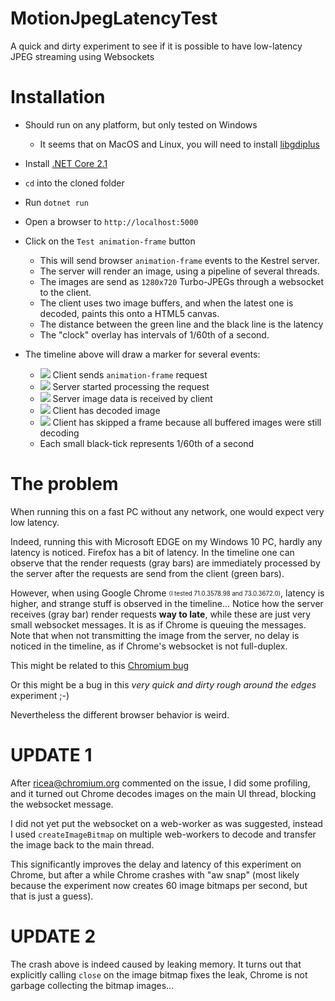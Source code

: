# MotionJpegLatencyTest
A quick and dirty experiment to see if it is possible to have low-latency JPEG streaming using Websockets

# Installation

* Should run on any platform, but only tested on Windows

  * It seems that on MacOS and Linux, you will need to install [libgdiplus](https://github.com/mono/libgdiplus)

* Install [.NET Core 2.1](https://dotnet.microsoft.com/download/dotnet-core/2.1)

* `cd` into the cloned folder 

* Run `dotnet run` 

* Open a browser to `http://localhost:5000`

* Click on the `Test animation-frame` button

  * This will send browser `animation-frame` events to the Kestrel server.
  * The server will render an image, using a pipeline of several threads.
  * The images are send as `1280x720` Turbo-JPEGs through a websocket to the client.
  * The client uses two image buffers, and when the latest one is decoded, paints this onto a HTML5 canvas.
  * The distance between the green line and the black line is the latency
  * The "clock" overlay has intervals of 1/60th of a second.
 
* The timeline above will draw a marker for several events:


    * ![](https://placehold.it/5x15/8F8/000000?text=+) Client sends `animation-frame` request 
    * ![](https://placehold.it/5x15/888/000000?text=+) Server started processing the request 
    * ![](https://placehold.it/5x15/48F/000000?text=+) Server image data is received by client
    * ![](https://placehold.it/5x15/8FF/000000?text=+) Client has decoded image
    * ![](https://placehold.it/5x15/F84/000000?text=+) Client has skipped a frame because all buffered images were still decoding
    * Each small black-tick represents 1/60th of a second
    
# The problem

When running this on a fast PC without any network, one would expect very low latency.

Indeed, running this with Microsoft EDGE on my Windows 10 PC, hardly any latency is noticed. Firefox has a bit of latency. In the timeline one can observe that the render requests (gray bars) are immediately processed by the server after the requests are send from the client (green bars). 

However, when using Google Chrome <sub><sup>(I tested 71.0.3578.98 and 73.0.3672.0)</sup></sub>, latency is higher, and strange stuff is observed in the timeline... Notice how the server receives (gray bar) render requests **way to late**, while these are just very small websocket messages. It is as if Chrome is queuing the messages. Note that when not transmitting the image from the server, no delay is noticed in the timeline, as if Chrome's websocket is not full-duplex.

This might be related to this [Chromium bug](https://bugs.chromium.org/p/chromium/issues/detail?id=692257&q=websocket%20delay&colspec=ID%20Pri%20M%20Stars%20ReleaseBlock%20Component%20Status%20Owner%20Summary%20OS%20Modified)

Or this might be a  bug in this *very quick and dirty rough around the edges* experiment ;-)

Nevertheless the different browser behavior is weird.

# UPDATE 1

After ricea@chromium.org commented on the issue, I did some profiling, and it turned out Chrome decodes images on the main UI thread, blocking the websocket message.

I did not yet put the websocket on a web-worker as was suggested, instead I used `createImageBitmap` on multiple web-workers to decode and transfer the image back to the main thread.

This significantly improves the delay and latency of this experiment on Chrome, but after a while Chrome crashes with "aw snap" (most likely because the experiment now creates 60 image bitmaps per second, but that is just a guess).

# UPDATE 2

The crash above is indeed caused by leaking memory. It turns out that explicitly calling `close` on the image bitmap fixes the leak, Chrome is not garbage collecting the bitmap images...
 








